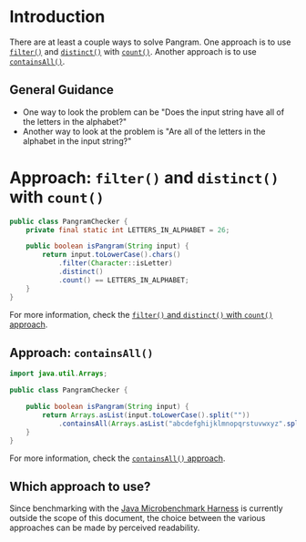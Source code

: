 # Introduction

There are at least a couple ways to solve Pangram.
One approach is to use [`filter()`][filter] and [`distinct()`][distinct] with [`count()`][count].
Another approach is to use [`containsAll()`][containsall].

## General Guidance

- One way to look the problem can be "Does the input string have all of the letters in the alphabet?"
- Another way to look at the problem is "Are all of the letters in the alphabet in the input string?"

# Approach: `filter()` and `distinct()` with `count()`

```java
public class PangramChecker {
    private final static int LETTERS_IN_ALPHABET = 26;

    public boolean isPangram(String input) {
        return input.toLowerCase().chars()
            .filter(Character::isLetter)
            .distinct()
            .count() == LETTERS_IN_ALPHABET;
    }
}
```

For more information, check the [`filter()` and `distinct()` with `count()` approach][approach-filter-distinct-count].

## Approach: `containsAll()`

```java
import java.util.Arrays;

public class PangramChecker {

    public boolean isPangram(String input) {
        return Arrays.asList(input.toLowerCase().split(""))
            .containsAll(Arrays.asList("abcdefghijklmnopqrstuvwxyz".split("")));
    }
}
```

For more information, check the [`containsAll()` approach][approach-containsall].

## Which approach to use?

Since benchmarking with the [Java Microbenchmark Harness][jmh] is currently outside the scope of this document,
the choice between the various approaches can be made by perceived readability.

[chars]: https://docs.oracle.com/en/java/javase/11/docs/api/java.base/java/lang/String.html#chars()
[intstream]: https://docs.oracle.com/javase/8/docs/api/java/util/stream/IntStream.html
[filter]: https://docs.oracle.com/javase/8/docs/api/java/util/stream/IntStream.html#filter-java.util.function.IntPredicate-
[aslist]: https://docs.oracle.com/javase/8/docs/api/java/util/Arrays.html#asList-T...-
[tolowercase-codepoint]: https://docs.oracle.com/javase/8/docs/api/java/lang/Character.html#toLowerCase-int-
[tolowercase-char]: https://docs.oracle.com/javase/8/docs/api/java/lang/Character.html#toLowerCase-char-
[distinct]: https://docs.oracle.com/javase/8/docs/api/java/util/stream/IntStream.html#distinct--
[count]: https://docs.oracle.com/javase/8/docs/api/java/util/stream/IntStream.html#count--
[containsall]: https://docs.oracle.com/javase/8/docs/api/java/util/Collection.html#containsAll-java.util.Collection-
[char]: https://docs.oracle.com/javase/8/docs/api/java/lang/Character.html
[approach-filter-distinct-count]: https://exercism.org/tracks/java/exercises/pangram/approaches/filter-distinct-count
[approach-containsall]: https://exercism.org/tracks/java/exercises/pangram/approaches/containsall
[jmh]: https://github.com/openjdk/jmh
[private]: https://en.wikibooks.org/wiki/Java_Programming/Keywords/private
[final]: https://en.wikibooks.org/wiki/Java_Programming/Keywords/final
[static]: https://en.wikibooks.org/wiki/Java_Programming/Keywords/static
[short-circuiting]: https://www.geeksforgeeks.org/short-circuit-logical-operators-in-java-with-examples/
[list]: https://docs.oracle.com/javase/8/docs/api/java/util/List.html
